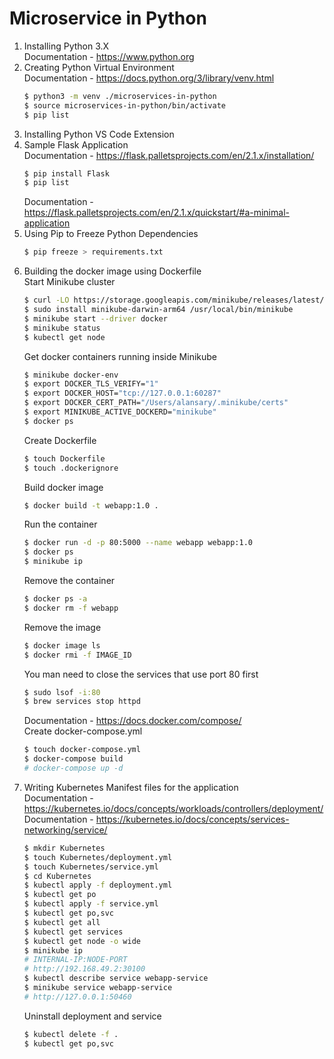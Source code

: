 # Microservice in Python

1. Installing Python 3.X<br/>
Documentation - https://www.python.org
2. Creating Python Virtual Environment<br/>
Documentation - https://docs.python.org/3/library/venv.html
    ```bash
    $ python3 -m venv ./microservices-in-python
    $ source microservices-in-python/bin/activate
    $ pip list
    ```
3. Installing Python VS Code Extension
4. Sample Flask Application<br/>
Documentation - https://flask.palletsprojects.com/en/2.1.x/installation/
    ```bash
    $ pip install Flask
    $ pip list
    ```
    Documentation - https://flask.palletsprojects.com/en/2.1.x/quickstart/#a-minimal-application
5. Using Pip to Freeze Python Dependencies
    ```bash
    $ pip freeze > requirements.txt
    ```
6. Building the docker image using Dockerfile<br/>
Start Minikube cluster
    ```bash
    $ curl -LO https://storage.googleapis.com/minikube/releases/latest/minikube-darwin-arm64
    $ sudo install minikube-darwin-arm64 /usr/local/bin/minikube
    $ minikube start --driver docker
    $ minikube status
    $ kubectl get node
    ```
    Get docker containers running inside Minikube
    ```bash
    $ minikube docker-env
    $ export DOCKER_TLS_VERIFY="1"
    $ export DOCKER_HOST="tcp://127.0.0.1:60287"
    $ export DOCKER_CERT_PATH="/Users/alansary/.minikube/certs"
    $ export MINIKUBE_ACTIVE_DOCKERD="minikube"
    $ docker ps
    ```
    Create Dockerfile
    ```bash
    $ touch Dockerfile
    $ touch .dockerignore
    ```
    Build docker image
    ```bash
    $ docker build -t webapp:1.0 .
    ```
    Run the container
    ```bash
    $ docker run -d -p 80:5000 --name webapp webapp:1.0
    $ docker ps
    $ minikube ip
    ```
    Remove the container
    ```bash
    $ docker ps -a
    $ docker rm -f webapp
    ```
    Remove the image
    ```bash
    $ docker image ls
    $ docker rmi -f IMAGE_ID
    ```
    You man need to close the services that use port 80 first
    ```bash
    $ sudo lsof -i:80
    $ brew services stop httpd
    ```
    Documentation - https://docs.docker.com/compose/<br/>
    Create docker-compose.yml
    ```bash
    $ touch docker-compose.yml
    $ docker-compose build
    # docker-compose up -d
    ```
7. Writing Kubernetes Manifest files for the application<br/>
    Documentation - https://kubernetes.io/docs/concepts/workloads/controllers/deployment/<br/>
    Documentation - https://kubernetes.io/docs/concepts/services-networking/service/
    ```bash
    $ mkdir Kubernetes
    $ touch Kubernetes/deployment.yml
    $ touch Kubernetes/service.yml
    $ cd Kubernetes
    $ kubectl apply -f deployment.yml
    $ kubectl get po
    $ kubectl apply -f service.yml
    $ kubectl get po,svc
    $ kubectl get all
    $ kubectl get services
    $ kubectl get node -o wide
    $ minikube ip
    # INTERNAL-IP:NODE-PORT
    # http://192.168.49.2:30100
    $ kubectl describe service webapp-service
    $ minikube service webapp-service
    # http://127.0.0.1:50460
    ```
    Uninstall deployment and service
    ```bash
    $ kubectl delete -f .
    $ kubectl get po,svc
    ```